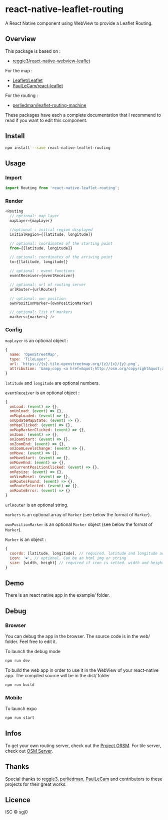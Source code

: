 # react-native-leaflet-routing
A React Native component using WebView to provide a Leaflet Routing.

## Overview
This package is based on :

- [reggie3/react-native-webview-leaflet](https://github.com/reggie3/react-native-webview-leaflet)

For the map :

- [Leaflet/Leaflet](https://github.com/Leaflet/Leaflet)
- [PaulLeCam/react-leaflet](https://github.com/PaulLeCam/react-leaflet)

For the routing :

- [perliedman/leaflet-routing-machine](https://github.com/perliedman/leaflet-routing-machine)

These packages have each a complete documentation that I recommend to read if you want to edit this component.

## Install
```bash
npm install --save react-native-leaflet-routing
```

## Usage
### Import
```js
import Routing from 'react-native-leaflet-routing';
```

### Render
```js
<Routing
  // optional: map layer
  mapLayer={mapLayer}

  //optional : initial region displayed
  initialRegion={[latitude, longitude]}

  // optional: coordinates of the starting point
  from={[latitude, longitude]}

  // optional: coordinates of the arriving point
  to={[latitude, longitude]}

  // optional : event functions
  eventReceiver={eventReceiver}

  // optional: url of routing server
  urlRouter={urlRouter}

  // optional: own position
  ownPositionMarker={ownPositionMarker}

  // optional: list of markers
  markers={markers} />
```

### Config
`mapLayer` is an optional object :
```js
{
  name: 'OpenStreetMap',
  type: 'TileLayer',
  url: `https://{s}.tile.openstreetmap.org/{z}/{x}/{y}.png`,
  attribution: '&amp;copy <a href=&quot;http://osm.org/copyright&quot;>OpenStreetMap</a> contributors'
}
```

`latitude` and `longitude` are optional numbers.

`eventReceiver` is an optional object :
```js
{
  onLoad: (event) => {},
  onUnload: (event) => {},
  onMapLoaded: (event) => {},
  onUpdateMapState: (event) => {},
  onMapClicked: (event) => {},
  onMapMarkerClicked: (event) => {},
  onZoom: (event) => {},
  onZoomStart: (event) => {},
  onZoomEnd: (event) => {},
  onZoomLevelsChange: (event) => {},
  onMove: (event) => {},
  onMoveStart: (event) => {},
  onMoveEnd: (event) => {},
  onCurrentPositionClicked: (event) => {},
  onResize: (event) => {},
  onViewReset: (event) => {},
  onRoutesFound: (event) => {},
  onRouteSelected: (event) => {},
  onRouteError: (event) => {}
}
```

`urlRouter` is an optional string.

`markers` is an optional array of `Marker` (see below the format of `Marker`).

`ownPositionMarker` is an optional `Marker` object (see below the format of `Marker`).

`Marker` is an object :
```js
{
  coords: [latitude, longitude], // required. latitude and longitude are number
  icon: '❤️', // optional. Can be an html img or string
  size: [width, height] // required if icon is setted. width and height are number
}
```

## Demo
There is an react native app in the example/ folder.

## Debug

### Browser
You can debug the app in the browser. The source code is in the web/ folder. Feel free to edit it.

To launch the debug mode
```bash
npm run dev
```

To build the web app in order to use it in the WebView of your react-native app. The compiled source will be in the dist/ folder
```bash
npm run build
```

### Mobile
To launch expo
```bash
npm run start
```

## Infos
To get your own routing server, check out the [Project ORSM](http://project-osrm.org/). For tile server, check out [OSM Server](https://opentileserver.org/).

## Thanks
Special thanks to [reggie3](https://github.com/reggie3), [perliedman](https://github.com/perliedman), [PaulLeCam](https://github.com/PaulLeCam) and contributors to these projects for their great works.

## Licence
ISC © sgj0
